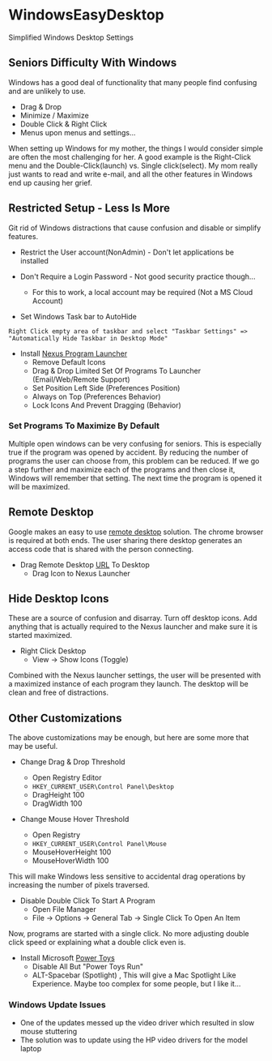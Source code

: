 # WindowsEasyDesktop
Simplified Windows Desktop Settings 

## Seniors Difficulty With Windows

Windows has a good deal of functionality that many people find confusing and are unlikely to use.

* Drag & Drop
* Minimize / Maximize
* Double Click & Right Click
* Menus upon menus and settings...

When setting up Windows for my mother, the things I would consider simple are often the most challenging for her.
A good example is the Right-Click menu and the Double-Click(launch) vs. Single click(select).  My mom really just wants
to read and write e-mail, and all the other features in Windows end up causing her grief.  

## Restricted Setup - Less Is More

Git rid of Windows distractions that cause confusion and disable or simplify features. 

* Restrict the User account(NonAdmin) - Don't let applications be installed

* Don't Require a Login Password - Not good security practice though...
  * For this to work, a local account may be required (Not a MS Cloud Account)

* Set Windows Task bar to AutoHide

```
Right Click empty area of taskbar and select "Taskbar Settings" => "Automatically Hide Taskbar in Desktop Mode"
```

* Install [Nexus Program Launcher](http://www.winstep.net/)
  * Remove Default Icons
  * Drag & Drop Limited Set Of Programs To Launcher (Email/Web/Remote Support)
  * Set Position Left Side (Preferences Position)
  * Always on Top (Preferences Behavior)
  * Lock Icons And Prevent Dragging (Behavior)

### Set Programs To Maximize By Default

Multiple open windows can be very confusing for seniors.  This is especially true if the program was opened by accident.  By reducing the number of programs the user can choose from, this problem can be reduced.  If we go a step further and maximize each of the programs and then close it, Windows will remember that setting.  The next time the program is opened it will be maximized.


## Remote Desktop

Google makes an easy to use [remote desktop](https://remotedesktop.google.com/access/) solution.
The chrome browser is required at both ends.  The user sharing there desktop generates an access code that is shared with 
the person connecting.

* Drag Remote Desktop [URL](https://remotedesktop.google.com/support/) To Desktop 
  * Drag Icon to Nexus Launcher

## Hide Desktop Icons

These are a source of confusion and disarray.  Turn off desktop icons. Add anything that is actually required to the Nexus launcher and make sure it is started maximized.

* Right Click Desktop
  * View -> Show Icons (Toggle)

Combined with the Nexus launcher settings, the user will be presented with a maximized instance of each program they launch.
The desktop will be clean and free of distractions.

## Other Customizations

The above customizations may be enough, but here are some more that may be useful.

* Change Drag & Drop Threshold
  * Open Registry Editor
  * ```HKEY_CURRENT_USER\Control Panel\Desktop```
  * DragHeight 100
  * DragWidth 100

* Change Mouse Hover Threshold
  * Open Registry
  * ```HKEY_CURRENT_USER\Control Panel\Mouse```
  * MouseHoverHeight 100
  * MouseHoverWidth 100

This will make Windows less sensitive to accidental drag operations by increasing the number of pixels traversed.  

* Disable Double Click To Start A Program
  * Open File Manager
  * File -> Options -> General Tab -> Single Click To Open An Item

Now, programs are started with a single click. No more adjusting double click speed or explaining what a double click even is.

* Install Microsoft [Power Toys](https://github.com/microsoft/PowerToys)
  * Disable All But "Power Toys Run"
  * ALT-Spacebar (Spotlight)
,
This will give a Mac Spotlight Like Experience.  Maybe too complex for some people, but I like it...

### Windows Update Issues

* One of the updates messed up the video driver which resulted in slow mouse stuttering
* The solution was to update using the HP video drivers for the model laptop
